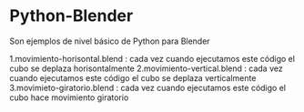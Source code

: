 # Python-Blender

Son ejemplos de nivel básico de Python para Blender


1.movimiento-horisontal.blend : cada vez cuando ejecutamos este código el cubo se deplaza horisontalmente
2.movimiento-vertical.blend :   cada vez cuando ejecutamos este código el cubo se deplaza verticalmente<br>
3.movimieto-giratorio.blend : cada vez cuando ejecutamos este código el cubo hace movimiento giratorio

